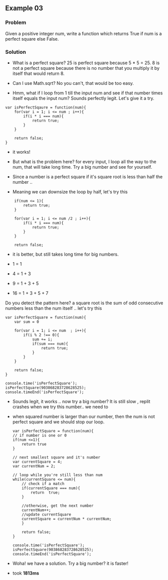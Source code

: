 ## Example 03

### Problem

Given a positive integer num, write a function which returns True if num is a perfect square else False.

### Solution
- What is a perfect square? 25 is perfect square because 5 * 5 = 25. 8 is not a perfect square because there is no number that you multiply it by itself that would return 8.

- Can I use Math.sqrt? No you can't, that would be too easy.
- Hmm, what if I loop from 1 till the input num and see if that number times itself equals the input num? Sounds perfectly legit. Let's give it a try.

```
var isPerfectSqaure = function(num){
	for(var i = 1; i <= num ; i++){
		if(i * i === num){
			return true;
		}
	}

	return false;
}
```
- it works!
- But what is the problem here? for every input, I loop all the way to the num, that will take long time. Try a big number and see for yourself.

- Since a number is a perfect square if it's square root is less than half the number ..
- Meaning we can downsize the loop by half, let's try this

```
	if(num <= 1){
		return true;
	}

	for(var i = 1; i <= num /2 ; i++){
		if(i * i === num){
			return true;
		}
	}

	return false;
```

- it is better, but still takes long time for big numbers.

- 1  = 1
- 4  = 1 + 3
- 9  = 1 + 3 + 5
- 16 = 1 + 3 + 5 + 7

Do you detect the pattern here? a square root is the sum of odd consecutive numbers less than the num itself
.. let's try this

```
var isPerfectSquare = function(num){
	var sum = 0

	for(var i = 1; i <= num  ; i++){
		if(i % 2 !== 0){
			sum += i;
			if(sum === num){
				return true;
			}
		}
	}

	return false;
}

console.time('isPerfectSquare');
isPerfectSquare(903868283728628525);
console.timeEnd('isPerfectSquare');
```
- Sounds legit, it works .. now try a big number? It is still slow , replit crashes when we try this number.. we need to

- when squared number is larger than our number, then the num is not perfect square and we should stop our loop.


	```
	var isPerfectSquare = function(num){
	// if number is one or 0
	if(num <=1){
		return true
	}

	// next smallest square and it's number
	var currentSquare = 4;
	var currentNum = 2;

	// loop while you're still less than num
	while(currentSquare <= num){
		// check if a match
		if(currentSquare === num){
			return  true;
		}

		//otherwise, get the next number
		currentNum++;
		//update currentSquare
		currentSquare = currentNum * currentNum;
		}

		return false;
	}

	console.time('isPerfectSquare');
	isPerfectSquare(903868283728628525);
	console.timeEnd('isPerfectSquare');
	```

- Woha! we have a solution. Try a big number? it is faster!
- took <b>1813ms</b>
